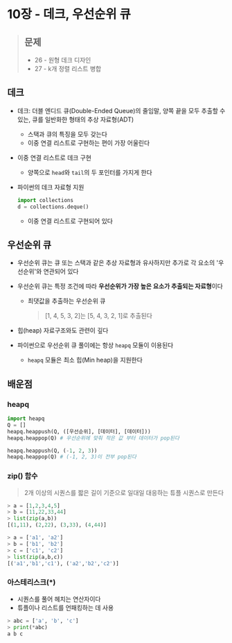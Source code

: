 # 10장 - 데크, 우선순위 큐

> ## 문제
>
> - 26 - 원형 데크 디자인
> - 27 - k개 정렬 리스트 병합

## 데크

- 데크: 더블 엔디드 큐(Double-Ended Queue)의 줄임말, 양쪽 끝을 모두 추출할 수 있는, 큐를 일반화한 형태의 추상 자료형(ADT)

  - 스택과 큐의 특징을 모두 갖는다
  - 이중 연결 리스트로 구현하는 편이 가장 어울린다

- 이중 연결 리스트로 데크 구현

  - 양쪽으로 `head`와 `tail`의 두 포인터를 가지게 한다

- 파이썬의 데크 자료형 지원

  ```python
  import collections
  d = collections.deque()
  ```

  - 이중 연결 리스트로 구현되어 있다



## 우선순위 큐

- 우선순위 큐는 큐 또는 스택과 같은 추상 자료형과 유사하지만 추가로 각 요소의 '우선순위'와 연관되어 있다

- 우선순위 큐는 특정 조건에 따라 **우선순위가 가장 높은 요소가 추출되는 자료형**이다

  - 최댓값을 추출하는 우선순위 큐

    > [1, 4, 5, 3, 2]는 [5, 4, 3, 2, 1]로 추출된다

- 힙(heap) 자료구조와도 관련이 깊다



- 파이썬으로 우선순위 큐 풀이에는 항상 `heapq` 모듈이 이용된다
  - `heapq` 모듈은 최소 힙(Min heap)을 지원한다



## 배운점

### heapq

```python
import heapq
Q = []
heapq.heappush(Q, ([우선순위], [데이터], [데이터]))
heapq.heappop(Q) # 우선순위에 맞춰 작은 값 부터 데이터가 pop된다

heapq.heappush(Q, (-1, 2, 3))
heapq.heappop(Q) # (-1, 2, 3)이 전부 pop된다
```

### zip() 함수

> 2개 이상의 시퀀스를 짧은 길이 기준으로 일대일 대응하는 튜플 시퀀스로 만든다

```python
> a = [1,2,3,4,5]
> b = [11,22,33,44]
> list(zip(a,b))
[(1,11), (2,22), (3,33), (4,44)]
```

```python
> a = ['a1', 'a2']
> b = ['b1', 'b2']
> c = ['c1', 'c2']
> list(zip(a,b,c))
[('a1','b1','c1'), ('a2','b2','c2')]
```

### 아스테리스크(*)

- 시퀀스를 풀어 헤치는 연산자이다
- 튜플이나 리스트를 언패킹하는 데 사용

```python
> abc = ['a', 'b', 'c']
> print(*abc)
a b c
```

